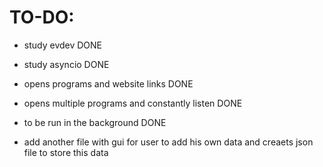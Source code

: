 # TO-DO:
  - study evdev DONE
  - study asyncio DONE
  - opens programs and website links DONE
  - opens multiple programs and constantly listen DONE
  - to be run in the background DONE

  - add another file with gui for user to add his own data and creaets json file to store this data
